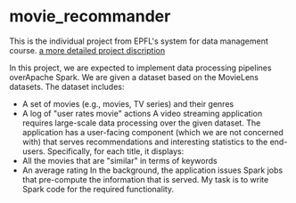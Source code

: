 # movie_recommander
This is the individual project from EPFL's system for data management course.
[a more detailed project discription](chrome-extension://hmigninkgibhdckiaphhmbgcghochdjc/pdfjs/web/viewer.html?file=https%3A%2F%2Fmoodle.epfl.ch%2Fpluginfile.php%2F3171624%2Fmod_resource%2Fcontent%2F4%2FCS460_2023_project-5.pdf)

In this project, we are expected to implement data processing pipelines overApache Spark.
We are given a dataset based on the MovieLens datasets. 
The dataset includes: 
- A set of movies (e.g., movies, TV series) and their genres 
- A log of "user rates movie" actions 
A video streaming application requires large-scale data processing over the given dataset. The application has a user-facing component (which we are not concerned with) that serves recommendations and interesting statistics to the end-users. 
Specifically, for each title, it displays: 
- All the movies that are "similar" in terms of keywords
- An average rating 
In the background, the application issues Spark jobs that pre-compute the information that is served. My task is to write Spark code for the required functionality.
